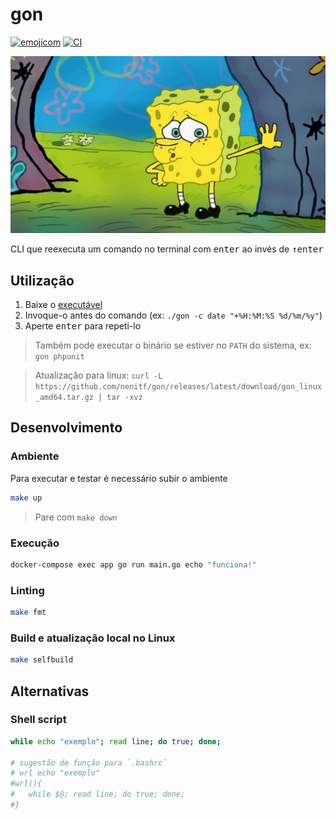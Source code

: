 # gon

[![emojicom](https://img.shields.io/badge/emojicom-%F0%9F%90%9B%20%F0%9F%86%95%20%F0%9F%92%AF%20%F0%9F%91%AE%20%F0%9F%86%98%20%F0%9F%92%A4-%23fff)](http://neni.dev/emojicom) [![CI](https://github.com/nenitf/gon/actions/workflows/ci.yml/badge.svg)](https://github.com/nenitf/gon/actions/workflows/ci.yml)

![Meme bob esponsa cansado](./bob-cansado.jpg)

CLI que reexecuta um comando no terminal com <kbd>enter</kbd> ao invés de <kbd>↑</kbd><kbd>enter</kbd>

## Utilização

1. Baixe o [executável](https://github.com/nenitf/gon/releases/latest)
2. Invoque-o antes do comando (ex: ``./gon -c date "+%H:%M:%S %d/%m/%y"``)
3. Aperte <kbd>enter</kbd> para repeti-lo 

> Também pode executar o binário se estiver no `PATH` do sistema, ex: ``gon phpunit``

> Atualização para linux: `curl -L https://github.com/nenitf/gon/releases/latest/download/gon_linux_amd64.tar.gz | tar -xvz`

## Desenvolvimento

### Ambiente

Para executar e testar é necessário subir o ambiente

```sh
make up
```

> Pare com ``make down``

### Execução

```sh
docker-compose exec app go run main.go echo "funciona!"
```

### Linting

```sh
make fmt
```

### Build e atualização local no Linux

```sh
make selfbuild
```

## Alternativas

### Shell script
```sh
while echo "exemplo"; read line; do true; done;

# sugestão de função para `.bashrc`
# wrl echo "exemplo"
#wrl(){
#	while $@; read line; do true; done;
#}
```
